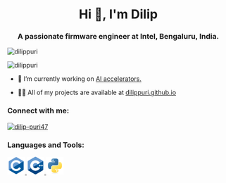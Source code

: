 <h1 align="center">Hi 👋, I'm Dilip</h1>
<h3 align="center">A passionate firmware engineer at Intel, Bengaluru, India.</h3>

<p align="left"> <img src="https://komarev.com/ghpvc/?username=dilippuri&label=Profile%20views&color=0e75b6&style=flat" alt="dilippuri" /> </p>
<p align="left"> <img src="https://komarev.com/ghpvc/?username=dilippuri.github.io&label=Profile%20views&color=0e75b6&style=flat" alt="dilippuri" /> </p>

- 🔭 I’m currently working on [AI accelerators.](https://ai.intel.com/)

- 👨‍💻 All of my projects are available at [dilippuri.github.io](https://dilippuri.github.io/)

<h3 align="left">Connect with me:</h3>
<p align="left">
<a href="https://linkedin.com/in/dilip-puri47" target="blank"><img align="center" src="https://raw.githubusercontent.com/rahuldkjain/github-profile-readme-generator/master/src/images/icons/Social/linked-in-alt.svg" alt="dilip-puri47" height="30" width="40" /></a>
</p>

<h3 align="left">Languages and Tools:</h3>
<p align="left"> <a href="https://www.cprogramming.com/" target="_blank" rel="noreferrer"> <img src="https://raw.githubusercontent.com/devicons/devicon/master/icons/c/c-original.svg" alt="c" width="40" height="40"/> </a> <a href="https://www.w3schools.com/cpp/" target="_blank" rel="noreferrer"> <img src="https://raw.githubusercontent.com/devicons/devicon/master/icons/cplusplus/cplusplus-original.svg" alt="cplusplus" width="40" height="40"/> </a> <a href="https://www.python.org" target="_blank" rel="noreferrer"> <img src="https://raw.githubusercontent.com/devicons/devicon/master/icons/python/python-original.svg" alt="python" width="40" height="40"/> </a> </p>
